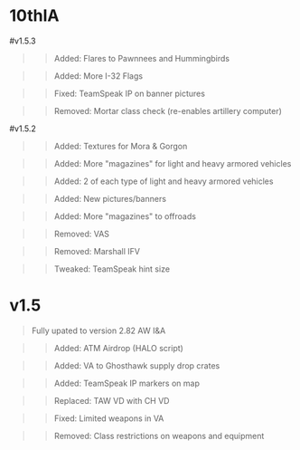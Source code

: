 # 10thIA

#v1.5.3
>>Added: Flares to Pawnnees and Hummingbirds

>>Added: More I-32 Flags

>>Fixed: TeamSpeak IP on banner pictures

>>Removed: Mortar class check (re-enables artillery computer)


#v1.5.2
>>Added: Textures for Mora & Gorgon

>>Added: More "magazines" for light and heavy armored vehicles

>>Added: 2 of each type of light and heavy armored vehicles

>>Added: New pictures/banners

>>Added: More "magazines" to offroads

>>Removed: VAS

>>Removed: Marshall IFV

>>Tweaked: TeamSpeak hint size




# v1.5
>Fully upated to version 2.82 AW I&A

>>Added: ATM Airdrop (HALO script)

>>Added: VA to Ghosthawk supply drop crates

>>Added: TeamSpeak IP markers on map

>>Replaced: TAW VD with CH VD

>>Fixed: Limited weapons in VA

>>Removed: Class restrictions on weapons and equipment
